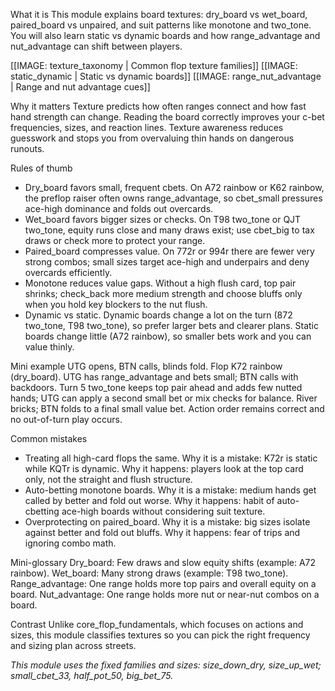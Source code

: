 
What it is
This module explains board textures: dry_board vs wet_board, paired_board vs unpaired, and suit patterns like monotone and two_tone. You will also learn static vs dynamic boards and how range_advantage and nut_advantage can shift between players.

[[IMAGE: texture_taxonomy | Common flop texture families]]
[[IMAGE: static_dynamic | Static vs dynamic boards]]
[[IMAGE: range_nut_advantage | Range and nut advantage cues]]

Why it matters
Texture predicts how often ranges connect and how fast hand strength can change. Reading the board correctly improves your c-bet frequencies, sizes, and reaction lines. Texture awareness reduces guesswork and stops you from overvaluing thin hands on dangerous runouts.

Rules of thumb
- Dry_board favors small, frequent cbets. On A72 rainbow or K62 rainbow, the preflop raiser often owns range_advantage, so cbet_small pressures ace-high dominance and folds out overcards.
- Wet_board favors bigger sizes or checks. On T98 two_tone or QJT two_tone, equity runs close and many draws exist; use cbet_big to tax draws or check more to protect your range.
- Paired_board compresses value. On 772r or 994r there are fewer very strong combos; small sizes target ace-high and underpairs and deny overcards efficiently.
- Monotone reduces value gaps. Without a high flush card, top pair shrinks; check_back more medium strength and choose bluffs only when you hold key blockers to the nut flush.
- Dynamic vs static. Dynamic boards change a lot on the turn (872 two_tone, T98 two_tone), so prefer larger bets and clearer plans. Static boards change little (A72 rainbow), so smaller bets work and you can value thinly.

Mini example
UTG opens, BTN calls, blinds fold. Flop K72 rainbow (dry_board). UTG has range_advantage and bets small; BTN calls with backdoors. Turn 5 two_tone keeps top pair ahead and adds few nutted hands; UTG can apply a second small bet or mix checks for balance. River bricks; BTN folds to a final small value bet. Action order remains correct and no out-of-turn play occurs.

Common mistakes
- Treating all high-card flops the same. Why it is a mistake: K72r is static while KQTr is dynamic. Why it happens: players look at the top card only, not the straight and flush structure.
- Auto-betting monotone boards. Why it is a mistake: medium hands get called by better and fold out worse. Why it happens: habit of auto-cbetting ace-high boards without considering suit texture.
- Overprotecting on paired_board. Why it is a mistake: big sizes isolate against better and fold out bluffs. Why it happens: fear of trips and ignoring combo math.

Mini-glossary
Dry_board: Few draws and slow equity shifts (example: A72 rainbow).
Wet_board: Many strong draws (example: T98 two_tone).
Range_advantage: One range holds more top pairs and overall equity on a board.
Nut_advantage: One range holds more nut or near-nut combos on a board.

Contrast
Unlike core_flop_fundamentals, which focuses on actions and sizes, this module classifies textures so you can pick the right frequency and sizing plan across streets.

_This module uses the fixed families and sizes: size_down_dry, size_up_wet; small_cbet_33, half_pot_50, big_bet_75._
